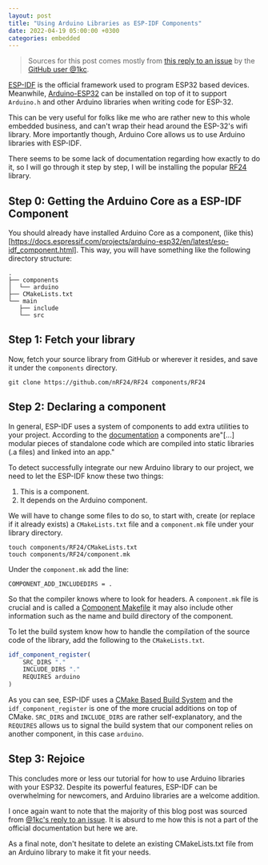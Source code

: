 ```yaml
---
layout: post
title: "Using Arduino Libraries as ESP-IDF Components"
date: 2022-04-19 05:00:00 +0300
categories: embedded
---
```


> Sources for this post comes mostly from [this reply to an issue](https://github.com/espressif/arduino-esp32/issues/5596#issuecomment-907981166) by the [GitHub user @1kc](https://github.com/1kc).

[ESP-IDF](https://github.com/espressif/arduino-esp32/issues/5596#issuecomment-907981166) is the official
framework used to program ESP32 based devices. Meanwhile, [Arduino-ESP32](https://github.com/espressif/arduino-esp32)
can be installed on top of it to support `Arduino.h` and other Arduino libraries when writing code for ESP-32.

This can be very useful for folks like me who are rather new to this whole embedded business, and can't wrap their
head around the ESP-32's wifi library. More importantly though, Arduino Core allows us to use Arduino libraries with
ESP-IDF.

There seems to be some lack of documentation regarding how exactly to do it, so I will go through it step by step,
I will be installing the popular [RF24](https://github.com/nRF24/RF24) library.

## Step 0: Getting the Arduino Core as a ESP-IDF Component

You should already have installed Arduino Core as a component, (like this)[https://docs.espressif.com/projects/arduino-esp32/en/latest/esp-idf_component.html]. This way, you will have something like the following directory structure:

```
.
├── components
│  └── arduino
├── CMakeLists.txt
└── main
   ├── include
   └── src
```

## Step 1: Fetch your library

Now, fetch your source library from GitHub or wherever it resides, and save it under the `components` directory.

```
git clone https://github.com/nRF24/RF24 components/RF24
```

## Step 2: Declaring a component

In general, ESP-IDF uses a system of components to
add extra utilities to your project.
According to the [documentation](https://docs.espressif.com/projects/esp-idf/en/latest/esp32/api-guides/build-system.html)
a components are"[...] modular pieces of standalone
code which are compiled into static libraries (.a
files) and linked into an app."

To detect successfully integrate our new Arduino
library to our project, we need to let the ESP-IDF
know these two things:

1. This is a component.
2. It depends on the Arduino component.

We will have to change some files to do so, to start
with, create (or replace if it already exists) a
`CMakeLists.txt` file and a `component.mk` file under
your library directory.

```
touch components/RF24/CMakeLists.txt
touch components/RF24/component.mk
```

Under the `component.mk` add the line:

```
COMPONENT_ADD_INCLUDEDIRS = .
```

So that the compiler knows where to look for headers.
A `component.mk` file is crucial and is called a [Component Makefile](https://docs.espressif.com/projects/esp-idf/en/release-v3.3/api-guides/build-system.html#component-makefiles) it may also
include other information such as the name and build directory of the component.

To let the build system know how to handle the
compilation of the source code of the library, add
the following to the `CMakeLists.txt`.

```cmake
idf_component_register(
    SRC_DIRS "."
    INCLUDE_DIRS "."
    REQUIRES arduino
)
```

As you can see, ESP-IDF uses a [CMake Based Build System](https://docs.espressif.com/projects/esp-idf/en/release-v3.3/get-started-cmake/index.html)
and the `idf_component_register` is one of the more
crucial additions on top of CMake. `SRC_DIRS` and
`INCLUDE_DIRS` are rather self-explanatory, and the
`REQUIRES` allows us to signal the build system that
our component relies on another component, in this
case `arduino`.

## Step 3: Rejoice

This concludes more or less our tutorial for how to
use Arduino libraries with your ESP32. Despite its
powerful features, ESP-IDF can be overwhelming for
newcomers, and Arduino libraries are a welcome
addition.

I once again want to note that the majority of this
blog post was sourced from [@1kc's reply to an issue](https://github.com/espressif/arduino-esp32/issues/5596#issuecomment-907981166). It is absurd to me how
this is not a part of the official documentation
but here we are.

As a final note, don't hesitate to delete an
existing CMakeLists.txt file from an Arduino library
to make it fit your needs.
